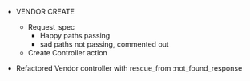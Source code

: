 - VENDOR CREATE
  - Request_spec 
    - Happy paths passing
    - sad paths not passing, commented out
  - Create Controller action   

- Refactored Vendor controller with rescue_from :not_found_response


